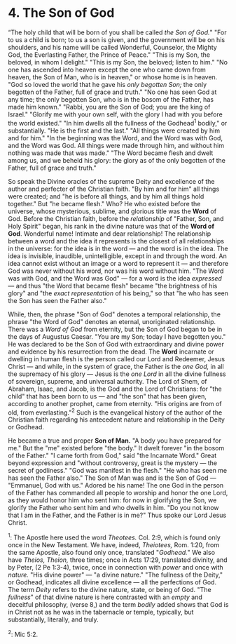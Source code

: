 # 4. The Son of God

“The holy child that will be born of you shall be called *the Son of God.*" "For to us a child is born; to us a son is given, and the government will be on his shoulders, and his name will be called Wonderful, Counselor, the Mighty God, the Everlasting Father, the Prince of Peace." "This is my Son, the beloved, in whom I delight." "This is my Son, the beloved; listen to him." "No one has ascended into heaven except the one who came down from heaven, the Son of Man, who is in heaven," or whose home is in heaven. "God so loved the world that he gave his *only begotten Son;* the only begotten of the Father, full of grace and truth." "No one has seen God at any time; the only begotten Son, who is in the bosom of the Father, has made him known." "Rabbi, you are the Son of God; you are the king of Israel." "Glorify me with your own self, with the glory I had with you before the world existed." "In him dwells all the fullness of the Godhead<sup>1</sup> bodily," or substantially. "He is the first and the last." "All things were created by him and for him." "In the beginning was the Word, and the Word was with God, and the Word was God. All things were made through him, and without him nothing was made that was made." "The Word became flesh and dwelt among us, and we beheld his glory: the glory as of the only begotten of the Father, full of grace and truth."

So speak the Divine oracles of the supreme Deity and excellence of the author and perfecter of the Christian faith. "By him and for him" all things were created; and "he is before all things, and by him all things hold together." But "he became flesh." Who? He who existed before the universe, whose mysterious, sublime, and glorious title was the **Word** of God. Before the Christian faith, before the *relationship* of "Father, Son, and Holy Spirit" began, his rank in the divine nature was that of the **Word of God**. Wonderful name! Intimate and dear relationship! The relationship between a word and the idea it represents is the closest of all relationships in the universe: for the idea is in the word — and the word is in the idea. The idea is invisible, inaudible, unintelligible, except in and through the word. An idea cannot exist without an image or a word to represent it — and therefore God was never without his word, nor was his word without him. "The Word was with God, and the Word was God" — for a word is the idea *expressed* — and thus "the Word that became flesh" became "the brightness of his glory" and "the *exact representation* of his being," so that "he who has seen the Son has seen the Father also."

While, then, the phrase "Son of God" denotes a temporal relationship, the phrase "the Word of God" denotes an eternal, unoriginated relationship. There was a *Word of God* from eternity, but the Son of God began to be in the days of Augustus Caesar. "You are my Son; today I have begotten you." He was declared to be the Son of God with extraordinary and divine power and evidence by his resurrection from the dead. The **Word** incarnate or dwelling in human flesh is the person called our Lord and Redeemer, Jesus Christ — and while, in the system of grace, the Father is the *one God,* in all the supremacy of his glory — Jesus is the *one Lord* in all the divine fullness of sovereign, supreme, and universal authority. The Lord of Shem, of Abraham, Isaac, and Jacob, is the God and the Lord of Christians: for "the child" that has been born to us — and "the son" that has been given, according to another prophet, came from eternity. "His origins are from of old, from everlasting."<sup>2</sup> Such is the evangelical history of the author of the Christian faith regarding his antecedent nature and relationship in the Deity or Godhead.

He became a true and proper **Son of Man.** "A body you have prepared for me." But the "me" existed before "the body." It dwelt forever "in the bosom of the Father." "I came forth from God," said "the Incarnate Word." Great beyond expression and "without controversy, great is the mystery — the secret of godliness." "God was manifest in the flesh." "He who has seen me has seen the Father also." The Son of Man was and is the Son of God — "Emmanuel, God with us." Adored be his name! The one God in the person of the Father has commanded all people to worship and honor the one Lord, as they would honor him who sent him: for now in glorifying the Son, we glorify the Father who sent him and who dwells in him. "Do you not know that I am in the Father, and the Father is in me?" Thus spoke our Lord Jesus Christ.

<sup>1</sup>: The Apostle here used the word *Theotees.* Col. 2:9, which is found only once in the New Testament. We have, indeed, *Theiotees,* Rom. 1:20, from the same Apostle, also found only once, translated "*Godhead.*" We also have *Theios, Theion,* three times; once in Acts 17:29, translated divinity, and by Peter, (2 Pe 1:3-4), twice, once in connection with *power* and once with *nature.* "His divine power" — "a divine nature." "The fullness of the Deity," or Godhead, indicates all divine excellence — all the perfections of God. The term *Deity* refers to the divine nature, state, or being of God. "The *fullness*" of that divine nature is here contrasted with an *empty* and deceitful philosophy, (verse 8,) and the term *bodily* added shows that God is in Christ not as he was in the tabernacle or temple, typically, but substantially, literally, and truly.

<sup>2</sup>: Mic 5:2.
